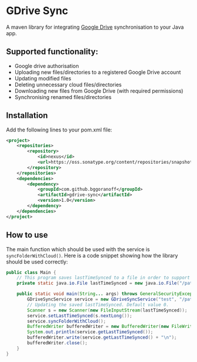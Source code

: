 # GDrive Sync
A maven library for integrating [Google Drive]() synchronisation to your Java app.

## Supported functionality:
- Google drive authorisation
- Uploading new files/directories to a registered Google Drive account
- Updating modified files
- Deleting unnecessary cloud files/directories
- Downloading new files from Google Drive (with required permissions)
- Synchronising renamed files/directories

## Installation
Add the following lines to your pom.xml file:
<br />
```xml
<project>
    <repositories>
        <repository>
            <id>nexus</id>
            <url>https://oss.sonatype.org/content/repositories/snapshots/</url>
        </repository>
    </repositories>
    <dependencies>
        <dependency>
            <groupId>com.github.bggoranoff</groupId>
            <artifactId>gdrive-sync</artifactId>
            <version>1.0</version>
        </dependency>
    </dependencies>
</project>
```
## How to use
The main function which should be used with the service is `syncFolderWithCloud()`. Here is a code snippet showing how the library should be used correctly:
```java
public class Main {
    // This program saves lastTimeSynced to a file in order to support continuous synchronisation
    private static java.io.File lastTimeSynced = new java.io.File("/path/to/lastTimeSynced.txt");

    public static void main(String... args) throws GeneralSecurityException, IOException, ParseException {
        GDriveSyncService service = new GDriveSyncService("test", "/path/to/credentials.json", "/path/to/tokens", "/path/to/root");
        // Updating the saved lastTimeSynced. Default value 0.
        Scanner s = new Scanner(new FileInputStream(lastTimeSynced));
        service.setLastTimeSynced(s.nextLong());
        service.syncFolderWithCloud();
        BufferedWriter bufferedWriter = new BufferedWriter(new FileWriter(lastTimeSynced));
        System.out.println(service.getLastTimeSynced());
        bufferedWriter.write(service.getLastTimeSynced() + "\n");
        bufferedWriter.close();
    }
}
```